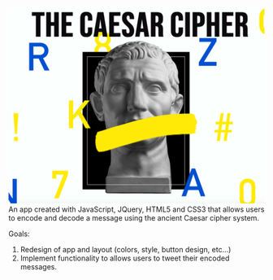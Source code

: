 ![](readMe/caesarScreenshot.png)
An app created with JavaScript, JQuery, HTML5 and CSS3 that allows users to encode and decode a message using the ancient Caesar cipher system.

Goals:
1. Redesign of app and layout (colors, style, button design, etc...)
2. Implement functionality to allows users to tweet their encoded messages.
